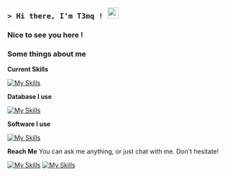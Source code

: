 <!-- List Of Websites -->
[DropRadar]: https://discord.gg/sneaker
[Discord]: https://discord.com/users/359924289832484865
[Github]: https://github.com/t3mq

### <samp>&gt; Hi there, I'm T3mq ! <img src="https://media.giphy.com/media/hvRJCLFzcasrR4ia7z/giphy.gif" width="25"> </samp>

### Nice to see you here ! &nbsp;



### Some things about me

**Current Skills**

[![My Skills](https://skillicons.dev/icons?i=js,html,css,lua,py)](#)

**Database I use**

[![My Skills](https://skillicons.dev/icons?i=mongodb,mysql)](#)

**Software I use**

[![My Skills](https://skillicons.dev/icons?i=blender,github,idea,notion,ps,figma,visualstudio,vscode)](#)

**Reach Me**
You can ask me anything, or just chat with me. Don't hesitate!

[![My Skills](https://skillicons.dev/icons?i=discord)][discord]
[![My Skills](https://skillicons.dev/icons?i=github)][github]

